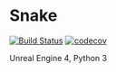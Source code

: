 # Snake

[![Build Status](https://api.travis-ci.org/HueyPark/Snake.svg?branch=master)](https://travis-ci.org/HueyPark/Snake)
[![codecov](https://codecov.io/gh/HueyPark/Snake/branch/master/graph/badge.svg)](https://codecov.io/gh/HueyPark/Snake)

Unreal Engine 4, Python 3
